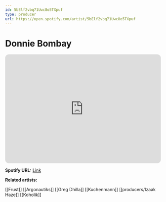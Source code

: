 ```yaml
---
id: 5bElf2vbq71Uwc8o5TXpuf
type: producer
url: https://open.spotify.com/artist/5bElf2vbq71Uwc8o5TXpuf
---
```

# Donnie Bombay

<iframe style="border-radius:12px" src="https://open.spotify.com/embed/artist/5bElf2vbq71Uwc8o5TXpuf" width="100%" height="352" frameBorder="0" allowfullscreen="" allow="autoplay; clipboard-write; encrypted-media; fullscreen; picture-in-picture" loading="lazy"></iframe>

**Spotify URL:** [Link](https://open.spotify.com/artist/5bElf2vbq71Uwc8o5TXpuf)

**Related artists:**

[[Frust]]
[[Argonautiks]]
[[Greg Dhilla]]
[[Kuchenmann]]
[[producers/Izaak Haze]]
[[Koholik]]
